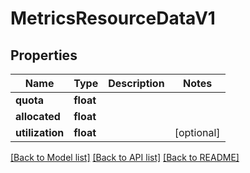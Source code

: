 # MetricsResourceDataV1

## Properties
Name | Type | Description | Notes
------------ | ------------- | ------------- | -------------
**quota** | **float** |  | 
**allocated** | **float** |  | 
**utilization** | **float** |  | [optional] 

[[Back to Model list]](../README.md#documentation-for-models) [[Back to API list]](../README.md#documentation-for-api-endpoints) [[Back to README]](../README.md)

